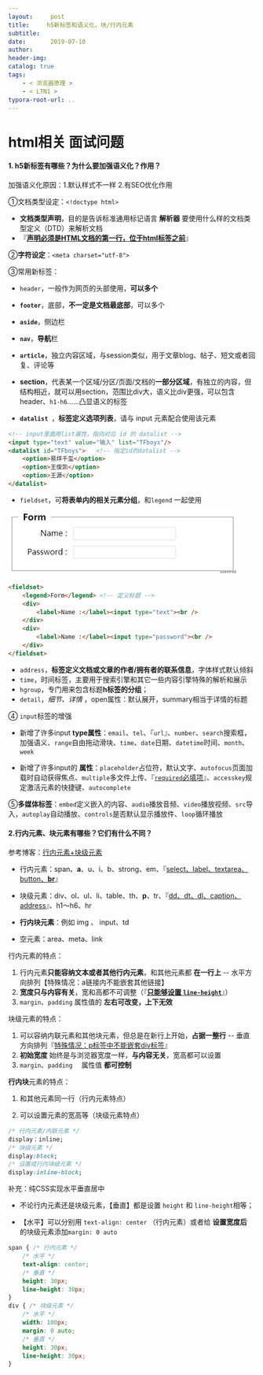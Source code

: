 ```yaml
---
layout:     post
title:     h5新标签和语义化，块/行内元素
subtitle:  
date:       2019-07-10
author:     
header-img: 
catalog: true
tags:
    - < 浏览器原理 >
    - < LTN1 >
typora-root-url: ..
---
```




# html相关 面试问题

#### 1. h5新标签有哪些？为什么要加强语义化？<!doctype html>作用？

加强语义化原因：1.默认样式不一样  2.有SEO优化作用

①文档类型设定：`<!doctype html>`

- **文档类型声明**，目的是告诉标准通用标记语言 **解析器** 要使用什么样的文档类型定义（DTD）来解析文档
- 『**<u>声明必须是HTML文档的第一行，位于html标签之前</u>**』

②**字符设定**：`<meta charset="utf-8">`

③常用新标签：

- `header`，一般作为网页的头部使用，**可以多个**

- **`footer`**，底部，**不一定是文档最底部**，可以多个

- **`aside`**，侧边栏

- **`nav`**，**导航**栏

- **`article`**，独立内容区域，与session类似，用于文章blog、帖子、短文或者回复、评论等

- **section**，代表某一个区域/分区/页面/文档的**一部分区域**，有独立的内容，但结构相近，就可以用section，范围比div大，语义比div更强，可以包含header、`h1-h6`……凸显语义的标签

- **`datalist `**，**标签定义选项列表**，请与 input 元素配合使用该元素

```html
<!-- input里面用list属性，指向对应 id 的 datalist -->
<input type="text" value="输入" list="TFboys"/> 
<datalist id="TFboys">   <!-- 指定id的datalist -->  
    <option>易烊千玺</option>
    <option>王俊凯</option>
    <option>王源</option>
</datalist>
```

- `fieldset`，可**将表单内的相关元素分组**，和`legend` 一起使用

![img](/../img/assets_2023/1460000039079632.png)

```html
<fieldset>
    <legend>Form</legend> <!-- 定义标题 -->
    <div>
        <label>Name :</label><input type="text"><br />
    </div>
    <div>
        <label>Name :</label><input type="password"><br />
    </div>
</fieldset>
```

- `address`，**标签定义文档或文章的作者/拥有者的联系信息**，字体样式默认倾斜
- `time`，时间标签，主要用于搜索引擎和其它一些内容引擎特殊的解析和展示
- `hgroup`，专门用来包含标题**h标签的分组**；
- `detail`，*细节、详情* ，open属性：默认展开，summary相当于详情的标题

④ `input`标签的增强

- 新增了许多input **type属性**：`email`、`tel`、『`url`』、`number`、`search`搜索框，加强语义、`range`自由拖动滑块、`time`、`date`日期、`datetime`时间、`month`、`week`

-	新增了许多input的 **属性**：`placeholder`占位符，默认文字、`autofocus`页面加载时自动获得焦点、`multiple`多文件上传、『<u>`required`必填项</u>』、`accesskey`规定激活元素的快捷键、`autocomplete`

⑤**多媒体标签**：`embed`定义嵌入的内容、`audio`播放音频、`video`播放视频、`src`导入，`autoplay`自动播放、`controls`是否默认显示播放件、`loop`循环播放



#### 2.行内元素、块元素有哪些？它们有什么不同？

参考博客：[行内元素+块级元素](https://www.cnblogs.com/yc8930143/p/7237456.html)

- 行内元素：span、**a**、u、i、b、strong、em、『<u>select、label、textarea、button、**br**</u>』

-	块级元素：div、ol、ul、li、table、th、**p**、tr、『<u>dd、dt、dl、caption、address</u>』、h1～h6、hr

- **行内块元素**：例如 img 、 input、td

- 空元素：area、meta、link

行内元素的特点：

1. 行内元素**只能容纳文本或者其他行内元素**，和其他元素都 **在一行上** -- 水平方向排列【特殊情况：a链接内不能嵌套其他链接】
2. **宽度只与内容有关**，宽和高都不可调整（『<u>**只能够设置 `line-height`**</u>』）
3.  `margin`、`padding` 属性值的 **左右可改变，上下无效**

块级元素的特点：

1. 可以容纳内联元素和其他块元素，但总是在新行上开始，**占据一整行** -- 垂直方向排列『<u>特殊情况：p标签中不能嵌套div标签</u>』
2. **初始宽度** 始终是与浏览器宽度一样，**与内容无关**，宽高都可以设置
3.  `margin`、`padding  ` 属性值 **都可控制**

**行内块**元素的特点：

1. 和其他元素同一行（行内元素特点）

2. 可以设置元素的宽高等（块级元素特点）

```css
/* 行内元素/内联元素 */
display：inline;
/* 块级元素 */
display:block;
/* 设置成行内块级元素 */
display:inline-block;
```

补充：纯CSS实现水平垂直居中

-	不论行内元素还是块级元素，【垂直】都是设置 `height` 和 `line-height`相等；

- 【水平】可以分别用 `text-align: center` （行内元素）或者给 **设置宽度后** 的块级元素添加`margin: 0 auto`

```css
span { /* 行内元素 */
    /* 水平 */
    text-align: center; 
    /* 垂直 */
    height: 30px; 
    line-height: 30px;
}
div { /* 块级元素 */
    /* 水平 */
	width: 100px;
    margin: 0 auto; 
    /* 垂直 */
    height: 30px; 
    line-height: 30px;
}
```
